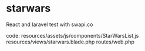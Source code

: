 # starwars
React and laravel test with swapi.co

code:
resources/assets/js/components/StarWarsList.js
resources/views/starwars.blade.php
routes/web.php